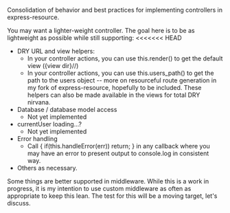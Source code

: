 Consolidation of behavior and best practices for implementing controllers in express-resource.

You may want a lighter-weight controller.  The goal here is to be as lightweight as possible while
still supporting:
<<<<<<< HEAD
  * DRY URL and view helpers:
    - In your controller actions, you can use this.render() to get the default view ({view dir}/<resource>/<action>)
    - In your controller actions, you can use this.users_path() to get the path to the users object -- more on
      resourceful route generation in my fork of express-resource, hopefully to be included.  These helpers can
      also be made available in the views for total DRY nirvana.
  * Database / database model access
    - Not yet implemented
  * currentUser loading...?
    - Not yet implemented
  * Error handling
    - Call { if(this.handleError(err)) return; } in any callback where you may have an error to present output 
      to console.log in consistent way. 
  * Others as necessary.

Some things are better supported in middleware.  While this is a work in progress, it is my intention
to use custom middleware as often as appropriate to keep this lean.  The test for this will be a moving target,
let's discuss.

